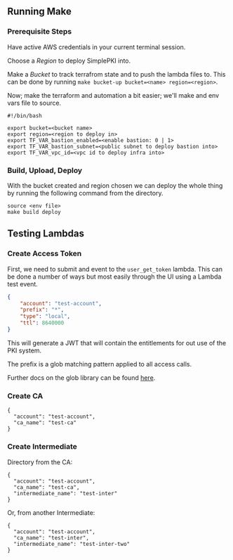 ## Running Make

### Prerequisite Steps

Have active AWS credentials in your current terminal session.

Choose a *Region* to deploy SimplePKI into.

Make a *Bucket* to track terrafrom state and to push the lambda files to. This can be done by running `make bucket-up bucket=<name> region=<region>`.

Now; make the terraform and automation a bit easier; we'll make and env vars file to source.

```
#!/bin/bash 

export bucket=<bucket name>
export region=<region to deploy in>
export TF_VAR_bastion_enabled=<enable bastion: 0 | 1>
export TF_VAR_bastion_subnet=<public subnet to deploy bastion into>
export TF_VAR_vpc_id=<vpc id to deploy infra into>

```

### Build, Upload, Deploy

With the bucket created and region chosen we can deploy the whole thing by running the following command from the directory.

```
source <env file>
make build deploy
```

## Testing Lambdas

### Create Access Token

First, we need to submit and event to the `user_get_token` lambda. This can be done a number of ways but most easily through the UI using a Lambda test event.

```json
{
    "account": "test-account",
    "prefix": "*",
    "type": "local",
    "ttl": 8640000
}
```

This will generate a JWT that will contain the entitlements for out use of the PKI system.

The prefix is a glob matching pattern applied to all access calls. 

Further docs on the glob library can be found [here](https://github.com/gobwas/glob).

### Create CA

```
{
  "account": "test-account",
  "ca_name": "test-ca"
}
```

### Create Intermediate

Directory from the CA:

```
{
  "account": "test-account",
  "ca_name": "test-ca",
  "intermediate_name": "test-inter"
}
```

Or, from another Intermediate:

```
{
  "account": "test-account",
  "ca_name": "test-inter",
  "intermediate_name": "test-inter-two"
}
```


